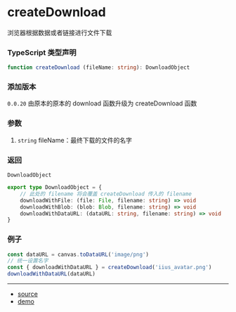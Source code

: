 # createDownload

浏览器根据数据或者链接进行文件下载



### TypeScript 类型声明

```typescript
function createDownload (fileName: string): DownloadObject
```



### 添加版本

`0.0.20` 由原本的原本的 download 函数升级为 createDownload 函数



### 参数

1. `string` fileName：最终下载的文件的名字

   

### 返回

`DownloadObject`

```typescript
export type DownloadObject = {
  	// 此处的 filename 将会覆盖 createDownload 传入的 filename
    downloadWithFile: (file: File, filename: string) => void
    downloadWithBlob: (blob: Blob, filename: string) => void
    downloadWithDataURL: (dataURL: string, filename: string) => void
}
```



### 例子

```typescript
const dataURL = canvas.toDataURL('image/png')
// 统一设置名字
const { downloadWithDataURL } = createDownload('iius_avatar.png')
downloadWithDataURL(dataURL)
```

----

- [source](https://github.com/iius-l/iius-s/blob/main/src/browser/createDownload.ts)
- [demo](https://codepen.io/lunoob/pen/WNzmoZv)
